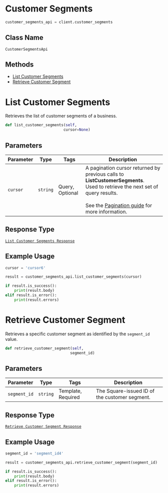 # Customer Segments

```python
customer_segments_api = client.customer_segments
```

## Class Name

`CustomerSegmentsApi`

## Methods

* [List Customer Segments](/doc/api/customer-segments.md#list-customer-segments)
* [Retrieve Customer Segment](/doc/api/customer-segments.md#retrieve-customer-segment)


# List Customer Segments

Retrieves the list of customer segments of a business.

```python
def list_customer_segments(self,
                          cursor=None)
```

## Parameters

| Parameter | Type | Tags | Description |
|  --- | --- | --- | --- |
| `cursor` | `string` | Query, Optional | A pagination cursor returned by previous calls to __ListCustomerSegments__.<br>Used to retrieve the next set of query results.<br><br>See the [Pagination guide](https://developer.squareup.com/docs/docs/working-with-apis/pagination) for more information. |

## Response Type

[`List Customer Segments Response`](/doc/models/list-customer-segments-response.md)

## Example Usage

```python
cursor = 'cursor6'

result = customer_segments_api.list_customer_segments(cursor)

if result.is_success():
    print(result.body)
elif result.is_error():
    print(result.errors)
```


# Retrieve Customer Segment

Retrieves a specific customer segment as identified by the `segment_id` value.

```python
def retrieve_customer_segment(self,
                             segment_id)
```

## Parameters

| Parameter | Type | Tags | Description |
|  --- | --- | --- | --- |
| `segment_id` | `string` | Template, Required | The Square-issued ID of the customer segment. |

## Response Type

[`Retrieve Customer Segment Response`](/doc/models/retrieve-customer-segment-response.md)

## Example Usage

```python
segment_id = 'segment_id4'

result = customer_segments_api.retrieve_customer_segment(segment_id)

if result.is_success():
    print(result.body)
elif result.is_error():
    print(result.errors)
```

